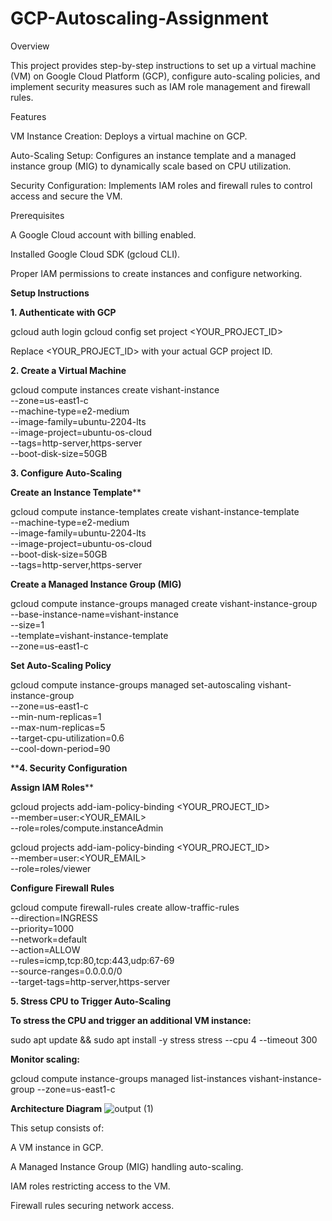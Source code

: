 # GCP-Autoscaling-Assignment
Overview

This project provides step-by-step instructions to set up a virtual machine (VM) on Google Cloud Platform (GCP), configure auto-scaling policies, and implement security measures such as IAM role management and firewall rules.

Features

VM Instance Creation: Deploys a virtual machine on GCP.

Auto-Scaling Setup: Configures an instance template and a managed instance group (MIG) to dynamically scale based on CPU utilization.

Security Configuration: Implements IAM roles and firewall rules to control access and secure the VM.

Prerequisites

A Google Cloud account with billing enabled.

Installed Google Cloud SDK (gcloud CLI).

Proper IAM permissions to create instances and configure networking.

**Setup Instructions**

**1. Authenticate with GCP**

gcloud auth login
gcloud config set project <YOUR_PROJECT_ID>

Replace <YOUR_PROJECT_ID> with your actual GCP project ID.

**2. Create a Virtual Machine**

gcloud compute instances create vishant-instance \
  --zone=us-east1-c \
  --machine-type=e2-medium \
  --image-family=ubuntu-2204-lts \
  --image-project=ubuntu-os-cloud \
  --tags=http-server,https-server \
  --boot-disk-size=50GB

**3. Configure Auto-Scaling**

**Create an Instance Template****

gcloud compute instance-templates create vishant-instance-template \
  --machine-type=e2-medium \
  --image-family=ubuntu-2204-lts \
  --image-project=ubuntu-os-cloud \
  --boot-disk-size=50GB \
  --tags=http-server,https-server

**Create a Managed Instance Group (MIG)**

gcloud compute instance-groups managed create vishant-instance-group \
  --base-instance-name=vishant-instance \
  --size=1 \
  --template=vishant-instance-template \
  --zone=us-east1-c

**Set Auto-Scaling Policy**

gcloud compute instance-groups managed set-autoscaling vishant-instance-group \
  --zone=us-east1-c \
  --min-num-replicas=1 \
  --max-num-replicas=5 \
  --target-cpu-utilization=0.6 \
  --cool-down-period=90

****4. Security Configuration**

**Assign IAM Roles****

gcloud projects add-iam-policy-binding <YOUR_PROJECT_ID> \
  --member=user:<YOUR_EMAIL> \
  --role=roles/compute.instanceAdmin

gcloud projects add-iam-policy-binding <YOUR_PROJECT_ID> \
  --member=user:<YOUR_EMAIL> \
  --role=roles/viewer

**Configure Firewall Rules**

gcloud compute firewall-rules create allow-traffic-rules \
  --direction=INGRESS \
  --priority=1000 \
  --network=default \
  --action=ALLOW \
  --rules=icmp,tcp:80,tcp:443,udp:67-69 \
  --source-ranges=0.0.0.0/0 \
  --target-tags=http-server,https-server

**5. Stress CPU to Trigger Auto-Scaling**

**To stress the CPU and trigger an additional VM instance:**

sudo apt update && sudo apt install -y stress
stress --cpu 4 --timeout 300

**Monitor scaling:**

gcloud compute instance-groups managed list-instances vishant-instance-group --zone=us-east1-c

**Architecture Diagram**
![output (1)](https://github.com/user-attachments/assets/a5c4a95d-41b3-448a-bddb-cb4eb92da858)


This setup consists of:

A VM instance in GCP.

A Managed Instance Group (MIG) handling auto-scaling.

IAM roles restricting access to the VM.

Firewall rules securing network access.
